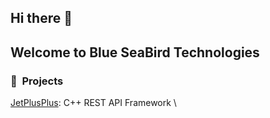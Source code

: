 ## Hi there 👋

## Welcome to Blue SeaBird Technologies 

### 🚧 &nbsp;Projects

[JetPlusPlus](https://github.com/Blue-SeaBird/JetPlusPlus): C++ REST API Framework \

